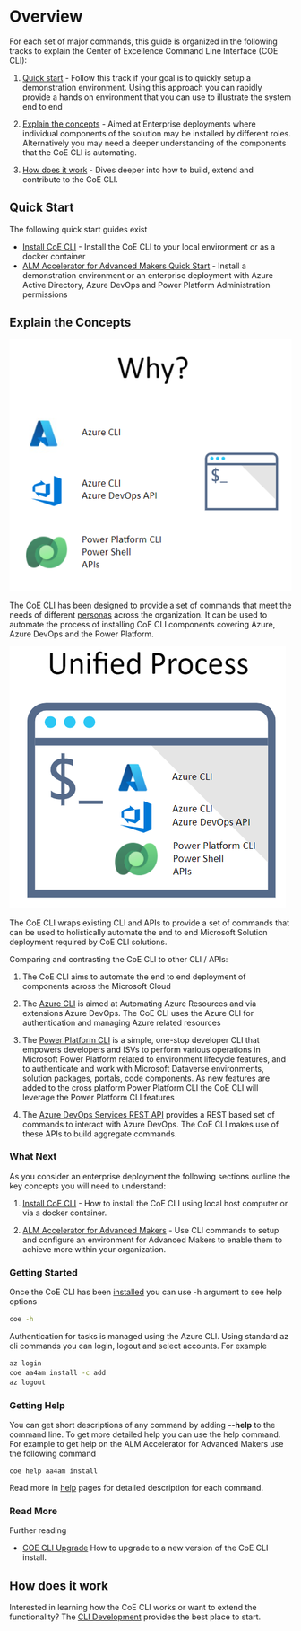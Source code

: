 # Overview

For each set of major commands, this guide is organized in the following tracks to explain the Center of Excellence Command Line Interface (COE CLI):

1. [Quick start](#quick-start) - Follow this track if your goal is to quickly setup a demonstration environment. Using this approach you can rapidly provide a hands on environment that you can use to illustrate the system end to end

2. [Explain the concepts](#explain-the-concepts) - Aimed at Enterprise deployments where individual components of the solution may be installed by different roles. Alternatively you may need a deeper understanding of the components that the CoE CLI is automating.

3. [How does it work](#how-does-it-work) - Dives deeper into how to build, extend and contribute to the CoE CLI.

## Quick Start

The following quick start guides exist

- [Install CoE CLI](./install.md) - Install the CoE CLI to your local environment or as a docker container
- [ALM Accelerator for Advanced Makers Quick Start](./aa4am/readme.md#quick-start) - Install a demonstration environment or an enterprise deployment with Azure Active Directory, Azure DevOps and Power Platform Administration permissions

## Explain the Concepts

![Why CoE CLI](./images/cli-why.png)

The CoE CLI has been designed to provide a set of commands that meet the needs of different [personas](./aa4am/personas.md) across the organization. It can be used to automate the process of installing CoE CLI components covering Azure, Azure DevOps and the Power Platform. 

![CLI Unified](./images/cli-unified-process.png)

The CoE CLI wraps existing CLI and APIs to provide a set of commands that can be used to holistically automate the end to end Microsoft Solution deployment required by CoE CLI solutions. 

Comparing and contrasting the CoE CLI to other CLI / APIs:
1. The CoE CLI aims to automate the end to end deployment of components across the Microsoft Cloud

2. The [Azure CLI](https://docs.microsoft.com/en-us/cli/azure/) is aimed at Automating Azure Resources and via extensions Azure DevOps. The CoE CLI uses the Azure CLI for authentication and managing Azure related resources

3. The [Power Platform CLI](https://docs.microsoft.com/en-us/powerapps/developer/data-platform/powerapps-cli) is a simple, one-stop developer CLI that empowers developers and ISVs to perform various operations in Microsoft Power Platform related to environment lifecycle features, and to authenticate and work with Microsoft Dataverse environments, solution packages, portals, code components. As new features are added to the cross platform Power Platform CLI the CoE CLI will leverage the Power Platform CLI features

4. The [Azure DevOps Services REST API](https://docs.microsoft.com/en-us/rest/api/azure/devops/) provides a REST based set of commands to interact with Azure DevOps. The CoE CLI makes use of these APIs to build aggregate commands.

### What Next

As you consider an enterprise deployment the following sections outline the key concepts you will need to understand:

1. [Install CoE CLI](./install.md) - How to install the CoE CLI using local host computer or via a docker container.

2. [ALM Accelerator for Advanced Makers](./aa4am/readme.md) - Use CLI commands to setup and configure an environment for Advanced Makers to enable them to achieve more within your organization. 

### Getting Started

Once the CoE CLI has been [installed](./install.md) you can use -h argument to see help options

```bash
coe -h
```

Authentication for tasks is managed using the Azure CLI. Using standard az cli commands you can login, logout and select accounts. For example

```bash
az login
coe aa4am install -c add
az logout
```

### Getting Help

You can get short descriptions of any command by adding **--help** to the command line. To get more detailed help you can use the help command. For example to get help on the ALM Accelerator for Advanced Makers use the following command

```
coe help aa4am install
```

Read more in [help](./help/readme.md) pages for detailed description for each command.

### Read More

Further reading

- [COE CLI Upgrade](./upgrade.md) How to upgrade to a new version of the CoE CLI install.

## How does it work

Interested in learning how the CoE CLI works or want to extend the functionality? The [CLI Development](./cli-development/readme.md) provides the best place to start.